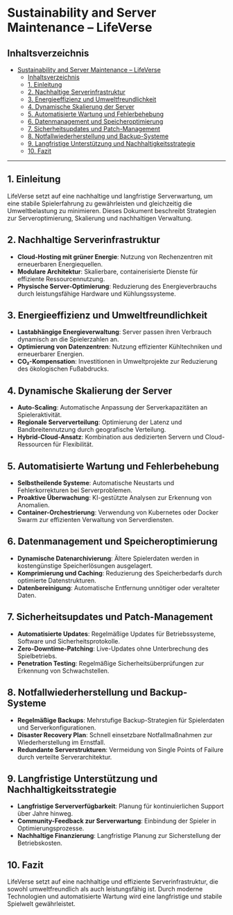 # Sustainability and Server Maintenance – LifeVerse

## Inhaltsverzeichnis

- [Sustainability and Server Maintenance – LifeVerse](#sustainability-and-server-maintenance--lifeverse)
  - [Inhaltsverzeichnis](#inhaltsverzeichnis)
  - [1. Einleitung](#1-einleitung)
  - [2. Nachhaltige Serverinfrastruktur](#2-nachhaltige-serverinfrastruktur)
  - [3. Energieeffizienz und Umweltfreundlichkeit](#3-energieeffizienz-und-umweltfreundlichkeit)
  - [4. Dynamische Skalierung der Server](#4-dynamische-skalierung-der-server)
  - [5. Automatisierte Wartung und Fehlerbehebung](#5-automatisierte-wartung-und-fehlerbehebung)
  - [6. Datenmanagement und Speicheroptimierung](#6-datenmanagement-und-speicheroptimierung)
  - [7. Sicherheitsupdates und Patch-Management](#7-sicherheitsupdates-und-patch-management)
  - [8. Notfallwiederherstellung und Backup-Systeme](#8-notfallwiederherstellung-und-backup-systeme)
  - [9. Langfristige Unterstützung und Nachhaltigkeitsstrategie](#9-langfristige-unterstützung-und-nachhaltigkeitsstrategie)
  - [10. Fazit](#10-fazit)

---

## 1. Einleitung

LifeVerse setzt auf eine nachhaltige und langfristige Serverwartung, um eine stabile Spielerfahrung zu gewährleisten und gleichzeitig die Umweltbelastung zu minimieren. Dieses Dokument beschreibt Strategien zur Serveroptimierung, Skalierung und nachhaltigen Verwaltung.

## 2. Nachhaltige Serverinfrastruktur

- **Cloud-Hosting mit grüner Energie**: Nutzung von Rechenzentren mit erneuerbaren Energiequellen.
- **Modulare Architektur**: Skalierbare, containerisierte Dienste für effiziente Ressourcennutzung.
- **Physische Server-Optimierung**: Reduzierung des Energieverbrauchs durch leistungsfähige Hardware und Kühlungssysteme.

## 3. Energieeffizienz und Umweltfreundlichkeit

- **Lastabhängige Energieverwaltung**: Server passen ihren Verbrauch dynamisch an die Spielerzahlen an.
- **Optimierung von Datenzentren**: Nutzung effizienter Kühltechniken und erneuerbarer Energien.
- **CO₂-Kompensation**: Investitionen in Umweltprojekte zur Reduzierung des ökologischen Fußabdrucks.

## 4. Dynamische Skalierung der Server

- **Auto-Scaling**: Automatische Anpassung der Serverkapazitäten an Spieleraktivität.
- **Regionale Serververteilung**: Optimierung der Latenz und Bandbreitennutzung durch geografische Verteilung.
- **Hybrid-Cloud-Ansatz**: Kombination aus dedizierten Servern und Cloud-Ressourcen für Flexibilität.

## 5. Automatisierte Wartung und Fehlerbehebung

- **Selbstheilende Systeme**: Automatische Neustarts und Fehlerkorrekturen bei Serverproblemen.
- **Proaktive Überwachung**: KI-gestützte Analysen zur Erkennung von Anomalien.
- **Container-Orchestrierung**: Verwendung von Kubernetes oder Docker Swarm zur effizienten Verwaltung von Serverdiensten.

## 6. Datenmanagement und Speicheroptimierung

- **Dynamische Datenarchivierung**: Ältere Spielerdaten werden in kostengünstige Speicherlösungen ausgelagert.
- **Komprimierung und Caching**: Reduzierung des Speicherbedarfs durch optimierte Datenstrukturen.
- **Datenbereinigung**: Automatische Entfernung unnötiger oder veralteter Daten.

## 7. Sicherheitsupdates und Patch-Management

- **Automatisierte Updates**: Regelmäßige Updates für Betriebssysteme, Software und Sicherheitsprotokolle.
- **Zero-Downtime-Patching**: Live-Updates ohne Unterbrechung des Spielbetriebs.
- **Penetration Testing**: Regelmäßige Sicherheitsüberprüfungen zur Erkennung von Schwachstellen.

## 8. Notfallwiederherstellung und Backup-Systeme

- **Regelmäßige Backups**: Mehrstufige Backup-Strategien für Spielerdaten und Serverkonfigurationen.
- **Disaster Recovery Plan**: Schnell einsetzbare Notfallmaßnahmen zur Wiederherstellung im Ernstfall.
- **Redundante Serverstrukturen**: Vermeidung von Single Points of Failure durch verteilte Serverarchitektur.

## 9. Langfristige Unterstützung und Nachhaltigkeitsstrategie

- **Langfristige Serververfügbarkeit**: Planung für kontinuierlichen Support über Jahre hinweg.
- **Community-Feedback zur Serverwartung**: Einbindung der Spieler in Optimierungsprozesse.
- **Nachhaltige Finanzierung**: Langfristige Planung zur Sicherstellung der Betriebskosten.

## 10. Fazit

LifeVerse setzt auf eine nachhaltige und effiziente Serverinfrastruktur, die sowohl umweltfreundlich als auch leistungsfähig ist. Durch moderne Technologien und automatisierte Wartung wird eine langfristige und stabile Spielwelt gewährleistet.

